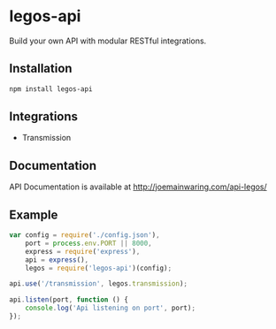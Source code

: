 # legos-api
Build your own API with modular RESTful integrations.

## Installation
```bash
npm install legos-api
```

## Integrations
- Transmission

## Documentation

API Documentation is available at http://joemainwaring.com/api-legos/

## Example
```javascript
var config = require('./config.json'),
    port = process.env.PORT || 8000,
    express = require('express'),
    api = express(),
    legos = require('legos-api')(config);

api.use('/transmission', legos.transmission);

api.listen(port, function () {
    console.log('Api listening on port', port);
});
```


